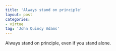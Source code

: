```yaml
---
title: 'Always stand on principle'
layout: post
categories:
- virtue
tag: 'John Quincy Adams'
---
```


Always stand on principle, even if you stand alone.
